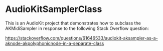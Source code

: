 # AudioKitSamplerClass
This is an AudioKit project that demonstrates how to subclass the AKMidiSampler in response to the following Stack Overflow question:

https://stackoverflow.com/questions/61646533/audiokit-aksampler-as-a-aknode-akpolyphonicnode-in-a-separate-class
